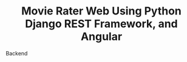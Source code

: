 <div align="center">

# Movie Rater Web Using Python Django REST Framework, and Angular

<div>

<div align="left">

Backend

<div>